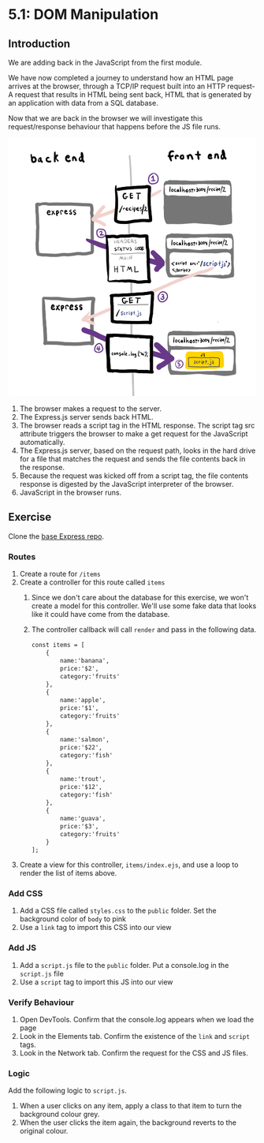 # 5.1: DOM Manipulation

## Introduction

We are adding back in the JavaScript from the first module.

We have now completed a journey to understand how an HTML page arrives at the browser, through a TCP/IP request built into an HTTP request- A request that results in HTML being sent back, HTML that is generated by an application with data from a SQL database.

Now that we are back in the browser we will investigate this request/response behaviour that happens before the JS file runs.

![](../.gitbook/assets/full-stack.jpg)

1. The browser makes a request to the server.
2. The Express.js server sends back HTML.
3. The browser reads a script tag in the HTML response. The script tag src attribute triggers the browser to make a get request for the JavaScript automatically.
4. The Express.js server, based on the request path, looks in the hard drive for a file that matches the request and sends the file contents back in the response.
5. Because the request was kicked off from a script tag, the file contents response is digested by the JavaScript interpreter of the browser.
6. JavaScript in the browser runs.

## Exercise

Clone the [base Express repo](https://github.com/rocketacademy/base-mvc-swe1).

### Routes

1. Create a route for `/items`
2. Create a controller for this route called `items`
   1. Since we don't care about the database for this exercise, we won't create a model for this controller. We'll use some fake data that looks like it could have come from the database.
   2. The controller callback will call `render` and pass in the following data.

      ```text
      const items = [
          {
              name:'banana',
              price:'$2',
              category:'fruits'
          },
          {
              name:'apple',
              price:'$1',
              category:'fruits'
          },
          {
              name:'salmon',
              price:'$22',
              category:'fish'
          },
          {
              name:'trout',
              price:'$12',
              category:'fish'
          },
          {
              name:'guava',
              price:'$3',
              category:'fruits'
          }
      ]; 
      ```
3. Create a view for this controller, `items/index.ejs`, and use a loop to render the list of items above.

### Add CSS

1. Add a CSS file called `styles.css` to the `public` folder. Set the background color of `body` to pink
2. Use a `link` tag to import this CSS into our view

### Add JS

1. Add a `script.js` file to the `public` folder. Put a console.log in the `script.js` file
2. Use a `script` tag to import this JS into our view

### Verify Behaviour

1. Open DevTools. Confirm that the console.log appears when we load the page
2. Look in the Elements tab. Confirm the existence of the `link` and `script` tags.
3. Look in the Network tab. Confirm the request for the CSS and JS files.

### Logic

Add the following logic to `script.js`.

1. When a user clicks on any item, apply a class to that item to turn the background colour grey.
2. When the user clicks the item again, the background reverts to the original colour.

